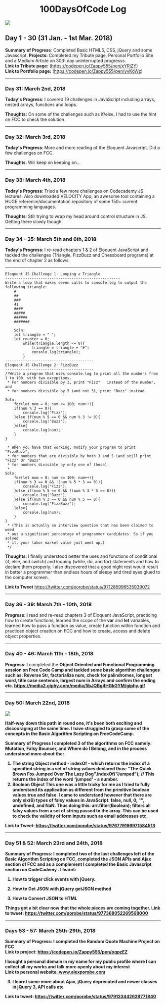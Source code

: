 <h1 align = "center">100DaysOfCode Log</h1>
<img src = "https://cdn.pixabay.com/photo/2017/06/23/10/48/code-2434271_960_720.jpg">
<h2>Day 1 - 30 (31 Jan. - 1st Mar. 2018)</h2>

**Summary of Progress**: Completed Basic HTML5, CSS, jQuery and some Javascript.</b>
**Projects:** Completed my Tribute page, Personal Portfolio Site and a Medium Article on 30th day uninterrupted progresss.<br/>
**Link to Tribute page:** (https://codepen.io/Zappy555/pen/xYRjZY)<br/>
**Link to Portfolio page:** (https://codepen.io/Zappy555/pen/yvKoWz)<br/>

------------------------------------------------------------------------

<h3>Day 31: March 2nd, 2018</h3>

**Today's Progress**: I covered 19 challenges in JavaScript including arrays, nested arrays, functions and loops.

**Thoughts:** On some of the challenges such as if/else, I had to use the hint on FCC to check the solution.

------------------------------------------------------------------------
<h3>Day 32: March 3rd, 2018</h3>

**Today's Progress**: More and more reading of the Eloquent Javascript. Did a few challenges on FCC.

**Thoughts**: Will keep on keeping on...

------------------------------------------------------------------------
<h3>Day 33: March 4th, 2018</h3>

**Today's Progress**: Tried a few more challenges on Codecademy JS lectures. Also downloaded VELOCITY App, an awesome tool containing a HUGE reference/documentation repository of some 150+ current programming languages. 

**Thoughts**: Still trying to wrap my head around control structure in JS. Getting there slowly though.

------------------------------------------------------------------------
<h3>Day 34 - 35: March 5th and 6th, 2018</h3>

**Today's Progress**: I re-read chapters 1 & 2 of Eloquent JavaScript and tackled the challenges (Triangle, FizzBuzz and Chessboard programs) at the end of chapter 2 as follows:

----------------------------------------------------
	Eloquent JS Challenge 1: Looping a Triangle
	----------------------------------------------------
	Write a loop that makes seven calls to console.log to output the following triangle:
		#
		##
		###
		41
		####
		#####
		######
		#######
		
		Soln:
		let triangle = " ";
		let counter = 0;
			while(triangle.length <= 8){
				triangle = triangle + "#";
				console.log(triangle);
			}
	----------------------------------------
	Eloquent JS Challenge 2: FizzBuzz
	----------------------------------------
	/*Write a program that uses console.log to print all the numbers from 1 to 100, with two exceptions. 
	 * For numbers divisible by 3, print "Fizz"   instead of the number, and 
	 * for numbers divisible by 5 (and not 3), print "Buzz" instead.
	
	Soln:
		for(let num = 0; num <= 100; num++){
		if(num % 3 == 0){
			console.log("Fizz");
		}else if(num % 5 == 0 && num % 3 != 0){
			console.log("Buzz");
		}else{
			console.log(num);
		}
	}
	 
	 * When you have that working, modify your program to print "FizzBuzz", 
	 * for numbers that are divisible by both 3 and 5 (and still print "Fizz" Or "Buzz" 
	 * for numbers divisible by only one of those).
	 *
	Soln:
		for(let num = 0; num <= 100; num++){
		if(num % 3 == 0 && !(num % 5 * 3 == 0)){
			console.log("Fizz");
		}else if(num % 5 == 0 && !(num % 3 * 5 == 0)){
			console.log("Buzz");
		}else if(num % 3 == 0 && num % 5 == 0){
			console.log("FizzBuzz");
		}else{
			console.log(num);
		}
	}
	 * (This is actually an interview question that has been claimed to weed
	 * out a significant percentage of programmer candidates. So if you solved
	 * it, your labor market value just went up.)
	 */

**Thoughts**: I finally understood better the uses and functions of conditional (if, else, and switch) and looping (while,
do, and for) statements and how to declare them properly. I also discovered that a good night rest would result in better a programmer than endless hours of sleepy and tired eyes glued to the computer screen.

**Link to Tweet** https://twitter.com/porobe/status/971285996535939072



------------------------------------------------------------------------
<h3>Day 36 - 39: March 7th - 10th, 2018</h3>

**Progress**: I read and re-read chapters 3 of Eloquent JavaScript, practicing how to create functions, learned the scope of the <b>var</b> and <b>let</b> variables, learned how to pass a function as value, create function within function and practiced object creation on FCC and how to create, access and delete object properties. 


------------------------------------------------------------------------
<h3>Day 40 - 46: March 11th - 18th, 2018</h3>

**Progress**: I completed  the <b>  Object Oriented and Functional Programming session on Free Code Camp and tackled some basic algorithm challenges such as: Reverse Str, factorialize num, check for palindromes, longest word, title case sentence, largest num in Arrays and confirm the ending etc. https://media2.giphy.com/media/5bJQBg4HGkGYM/giphy.gif
	
------------------------------------------------------------------------
<h3>Day 50: March 22nd, 2018</h3>

<img style = "text-align: center, width: 100%" src = "https://www.healthysystem.in/wp-content/uploads/2016/08/Half-way-done.jpg">

Half-way down this path in round one, it's been both exciting and discouraging at the same time. I have struggled to grasp some of the concepts in the Basic Algorithm Scripting on FreeCodeCamp. 

**Summary of Progress** I completed 3 of the algorithms on FCC namely: **Mutation, Falsy Bouncer, and Where do I Belong,** and in the process understood more about the:
1. **The string Object method - indexOf -** which returns the index of a specified string in a set of string values declared thus:
   	"The Quick Brown Fox Jumped Over The Lazy Dog".indexOf("Jumped"); // This returns the index of the word 'jumped' - a number.
2. **Boolean Object** This one was a little tricky for me as I tried to fully understand its application as different from the primitive boolean values true and false. I came to understand however that there are only six(6) types of falsy values in JavaScript:  **false, null, 0, "", undefined, and NaN.** Thus doing this: arr.filter(Boolean); filters all falsy values from a set of string passed to the array. This can be used to check the validity of form inputs such as email addresses etc.

**Link to Tweet:** https://twitter.com/porobe/status/976779166971584513

------------------------------------------------------------------------
<h3>Day 51 & 52: March 23rd and 24th, 2018</h3>

**Summary of Progress**: I completed two of the last challenges left of the Basic Algorithm Scripting on FCC, completed the JSON APIs and Ajax section of FCC and as a complement I completed the Basic Javascript section on CodeCademy . I learnt:
1. **How to trigger click events with jQuery.** 

2. **How to Get JSON with jQuery getJSON method** 
    
3. **How to Convert JSON to HTML**
		
**Things got a bit clear now that the whole pieces are coming together.**
**Link to tweet:** https://twitter.com/porobe/status/977368052269568000

------------------------------------------------------------------------
<h3>Days 53 - 57: March 25th-29th, 2018</h3>

**Summary of Progress**: 
I completed the Random Quote Machine Project on FCC <br>
**Link to project:** https://codepen.io/Zappy555/pen/oqpzEZ

I bought a personal domain in my name for my public profile where I can collect all my works and talk more openly about my interest<br>
**Link to personal website:** www.alexporobe.com
    
3. I learnt some more about Ajax, jQuery deprecated and newer classes in jQuery 3, API calls etc

**Link to tweet:** https://twitter.com/porobe/status/979133442628771840
